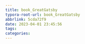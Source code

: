```yaml
---
title: book_GreatGatsby
typora-root-url: book_GreatGatsby
abbrlink: 5cda72f9
date: 2023-04-01 23:45:56
tags:
categories:
---
```

